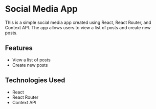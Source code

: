 <h1>Social Media App</h1>
<p>This is a simple social media app created using React, React Router, and Context API. The app allows users to view a list of posts and create new posts.</p>

<h2>Features</h2>
<ul>
<li>View a list of posts</li>
<li>Create new posts</li>
</ul>

<h2>Technologies Used</h2>
<ul>
<li>React</li>
<li>React Router</li>
<li>Context API</li>
</ul>

